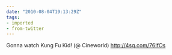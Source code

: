 ```yaml
---
date: "2010-08-04T19:13:29Z"
tags:
- imported
- from-twitter
---
```

Gonna watch Kung Fu Kid\! \(@ Cineworld\) http://4sq.com/76IfOs
